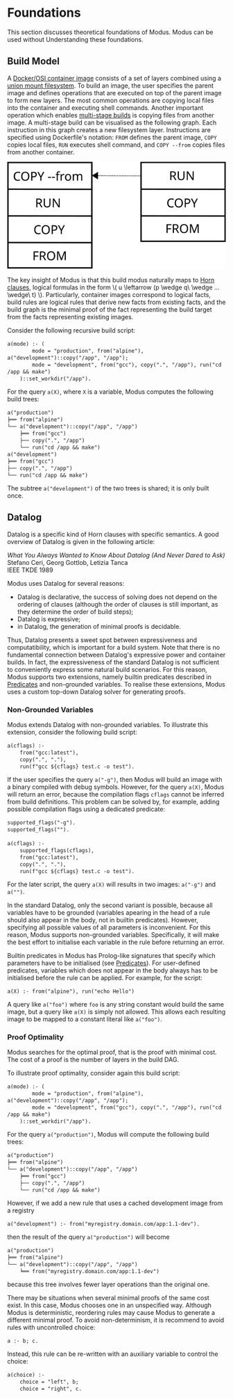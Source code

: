 # Foundations

This section discusses theoretical foundations of Modus. Modus can be used without Understanding these foundations.

## Build Model

A [Docker/OSI container image](https://opencontainers.org/) consists of a set of layers combined using a [union mount filesystem](https://en.wikipedia.org/wiki/Union_mount). To build an image, the user specifies the parent image and defines operations that are executed on top of the parent image to form new layers. The most common operations are copying local files into the container and executing shell commands. Another important operation which enables [multi-stage builds](https://docs.docker.com/develop/develop-images/multistage-build/) is copying files from another image. A multi-stage build can be visualised as the following graph. Each instruction in this graph creates a new filesystem layer. Instructions are specified using Dockerfile's notation: `FROM` defines the parent image, `COPY` copies local files, `RUN` executes shell command, and `COPY --from` copies files from another container.

![Container Image Build Model](build_model.svg)

The key insight of Modus is that this build modus naturally maps to [Horn clauses](https://en.wikipedia.org/wiki/Horn_clause), logical formulas in the form \\( u \leftarrow (p \wedge q\ \wedge ... \wedge\ t) \\). Particularly, container images correspond to logical facts, build rules are logical rules that derive new facts from existing facts, and the build graph is the minimal proof of the fact representing the build target from the facts representing existing images.

Consider the following recursive build script:

```
a(mode) :- (
        mode = "production", from("alpine"), a("development")::copy("/app", "/app");
        mode = "development", from("gcc"), copy(".", "/app"), run("cd /app && make")
    )::set_workdir("/app").
```

For the query `a(X)`, where `X` is a variable, Modus computes the following build trees:

```
a("production")
╞══ from("alpine")
└── a("development")::copy("/app", "/app")
    ╞══ from("gcc")
    ├── copy(".", "/app")
    └── run("cd /app && make")
a("development")
╞══ from("gcc")
├── copy(".", "/app")
└── run("cd /app && make")
```

The subtree `a("development")` of the two trees is shared; it is only built once.

## Datalog

Datalog is a specific kind of Horn clauses with specific semantics. A good overview of Datalog is given in the following article:

_What You Always Wanted to Know About Datalog (And Never Dared to Ask)_<br>
Stefano Ceri, Georg Gottlob, Letizia Tanca<br>
IEEE TKDE 1989

Modus uses Datalog for several reasons:

- Datalog is declarative, the success of solving does not depend on the ordering of clauses (although the order of clauses is still important, as they determine the order of build steps);
- Datalog is expressive;
- in Datalog, the generation of minimal proofs is decidable.

Thus, Datalog presents a sweet spot between expressiveness and computatibility, which is important for a build system. Note that there is no fundamental connection between Datalog's expressive power and container builds. In fact, the expressiveness of the standard Datalog is not sufficient to conveniently express some natural build scenarios. For this reason, Modus supports two extensions, namely builtin predicates described in [Predicates](./library/predicates/README.md) and non-grounded variables. To realise these extensions, Modus uses a custom top-down Datalog solver for generating proofs.

### Non-Grounded Variables

Modus extends Datalog with non-grounded variables. To illustrate this extension, consider the following build script:

```
a(cflags) :-
    from("gcc:latest"),
    copy(".", "."),
    run(f"gcc ${cflags} test.c -o test").
```

If the user specifies the query `a("-g")`, then Modus will build an image with a binary compiled with debug symbols. However, for the query `a(X)`, Modus will return an error, because the compilation flags `cflags` cannot be inferred from build definitions. This problem can be solved by, for example, adding possible compilation flags using a dedicated predicate:

```
supported_flags("-g").
supported_flags("").

a(cflags) :-
    supported_flags(cflags),
    from("gcc:latest"),
    copy(".", "."),
    run(f"gcc ${cflags} test.c -o test").
```

For the later script, the query `a(X)` will results in two images: `a("-g")` and `a("")`.

In the standard Datalog, only the second variant is possible, because all variables have to be grounded (variables apearing in the head of a rule should also appear in the body, not in builtin predicates). However, specifying all possible values of all parameters is inconvenient. For this reason, Modus supports non-grounded variables. Specifically, it will make the best effort to initialise each variable in the rule before returning an error.

Builtin predicates in Modus has Prolog-like signatures that specify which parameters have to be initialised (see [Predicates](./library/predicates/README.md)). <!-- FIXME: https://github.com/rust-lang/mdBook/issues/984 -->
For user-defined predicates, variables which does not appear in the body always has to be initialised before the rule can be applied. For example, for the script:

```
a(X) :- from("alpine"), run("echo Hello")
```

A query like `a("foo")` where `foo` is any string constant would build the same image, but a query like `a(X)` is simply not allowed. This allows each resulting image to be mapped to a constant literal like `a("foo")`.

### Proof Optimality

Modus searches for the optimal proof, that is the proof with minimal cost. The cost of a proof is the number of layers in the build DAG.

To illustrate proof optimality, consider again this build script:

```
a(mode) :- (
        mode = "production", from("alpine"), a("development")::copy("/app", "/app");
        mode = "development", from("gcc"), copy(".", "/app"), run("cd /app && make")
    )::set_workdir("/app").
```

For the query `a("production")`, Modus will compute the following build trees:

```
a("production")
╞══ from("alpine")
└── a("development")::copy("/app", "/app")
    ╞══ from("gcc")
    ├── copy(".", "/app")
    └── run("cd /app && make")
```

However, if we add a new rule that uses a cached development image from a registry

```
a("development") :- from("myregistry.domain.com/app:1.1-dev").
```

then the result of the query `a("production")` will become

```
a("production")
╞══ from("alpine")
└── a("development")::copy("/app", "/app")
    ╘══ from("myregistry.domain.com/app:1.1-dev")
```

because this tree involves fewer layer operations than the original one.

There may be situations when several minimal proofs of the same cost exist. In this case, Modus chooses one in an unspecified way. Although Modus is deterministic, reordering rules may cause Modus to generate a different minimal proof. To avoid non-determinism, it is recommend to avoid rules with uncontrolled choice:

```
a :- b; c.
```

Instead, this rule can be re-written with an auxiliary variable to control the choice:

```
a(choice) :-
    choice = "left", b;
    choice = "right", c.
```

